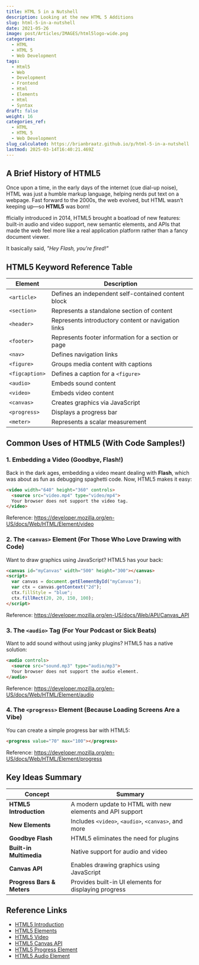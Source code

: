 ```yaml
---
title: HTML 5 in a Nutshell
description: Looking at the new HTML 5 Additions
slug: html-5-in-a-nutshell
date: 2021-05-26
image: post/Articles/IMAGES/html5logo-wide.png
categories:
  - HTML
  - HTML 5
  - Web Development
tags:
  - Html5
  - Web
  - Development
  - Frontend
  - Html
  - Elements
  - Html
  - Syntax
draft: false
weight: 16
categories_ref:
  - HTML
  - HTML 5
  - Web Development
slug_calculated: https://brianbraatz.github.io/p/html-5-in-a-nutshell
lastmod: 2025-03-14T16:40:21.469Z
---
```

## A Brief History of HTML5

Once upon a time, in the early days of the internet (cue dial-up noise), HTML was just a humble markup language, helping nerds put text on a webpage. Fast forward to the 2000s, the web evolved, but HTML wasn’t keeping up—so **HTML5** was born!

fficially introduced in 2014, HTML5 brought a boatload of new features: built-in audio and video support, new semantic elements, and APIs that made the web feel more like a real application platform rather than a fancy document viewer.

It basically said, *"Hey Flash, you're fired!"*

## HTML5 Keyword Reference Table

| Element        | Description                                         |
| -------------- | --------------------------------------------------- |
| `<article>`    | Defines an independent self-contained content block |
| `<section>`    | Represents a standalone section of content          |
| `<header>`     | Represents introductory content or navigation links |
| `<footer>`     | Represents footer information for a section or page |
| `<nav>`        | Defines navigation links                            |
| `<figure>`     | Groups media content with captions                  |
| `<figcaption>` | Defines a caption for a `<figure>`                  |
| `<audio>`      | Embeds sound content                                |
| `<video>`      | Embeds video content                                |
| `<canvas>`     | Creates graphics via JavaScript                     |
| `<progress>`   | Displays a progress bar                             |
| `<meter>`      | Represents a scalar measurement                     |

## Common Uses of HTML5 (With Code Samples!)

### 1. Embedding a Video (Goodbye, Flash!)

Back in the dark ages, embedding a video meant dealing with **Flash**, which was about as fun as debugging spaghetti code. Now, HTML5 makes it easy:

```html
<video width="640" height="360" controls>
  <source src="video.mp4" type="video/mp4">
  Your browser does not support the video tag.
</video>
```

Reference: <https://developer.mozilla.org/en-US/docs/Web/HTML/Element/video>

### 2. The `<canvas>` Element (For Those Who Love Drawing with Code)

Want to draw graphics using JavaScript? HTML5 has your back:

```html
<canvas id="myCanvas" width="500" height="300"></canvas>
<script>
  var canvas = document.getElementById("myCanvas");
  var ctx = canvas.getContext("2d");
  ctx.fillStyle = "blue";
  ctx.fillRect(20, 20, 150, 100);
</script>
```

Reference: <https://developer.mozilla.org/en-US/docs/Web/API/Canvas_API>

### 3. The `<audio>` Tag (For Your Podcast or Sick Beats)

Want to add sound without using janky plugins? HTML5 has a native solution:

```html
<audio controls>
  <source src="sound.mp3" type="audio/mp3">
  Your browser does not support the audio element.
</audio>
```

Reference: <https://developer.mozilla.org/en-US/docs/Web/HTML/Element/audio>

### 4. The `<progress>` Element (Because Loading Screens Are a Vibe)

You can create a simple progress bar with HTML5:

```html
<progress value="70" max="100"></progress>
```

Reference: <https://developer.mozilla.org/en-US/docs/Web/HTML/Element/progress>

## Key Ideas Summary

| Concept                    | Summary                                                   |
| -------------------------- | --------------------------------------------------------- |
| **HTML5 Introduction**     | A modern update to HTML with new elements and API support |
| **New Elements**           | Includes `<video>`, `<audio>`, `<canvas>`, and more       |
| **Goodbye Flash**          | HTML5 eliminates the need for plugins                     |
| **Built-in Multimedia**    | Native support for audio and video                        |
| **Canvas API**             | Enables drawing graphics using JavaScript                 |
| **Progress Bars & Meters** | Provides built-in UI elements for displaying progress     |

## Reference Links

* [HTML5 Introduction](https://developer.mozilla.org/en-US/docs/Web/Guide/HTML/HTML5)
* [HTML5 Elements](https://developer.mozilla.org/en-US/docs/Web/HTML/Element)
* [HTML5 Video](https://developer.mozilla.org/en-US/docs/Web/HTML/Element/video)
* [HTML5 Canvas API](https://developer.mozilla.org/en-US/docs/Web/API/Canvas_API)
* [HTML5 Progress Element](https://developer.mozilla.org/en-US/docs/Web/HTML/Element/progress)
* [HTML5 Audio Element](https://developer.mozilla.org/en-US/docs/Web/HTML/Element/audio)

